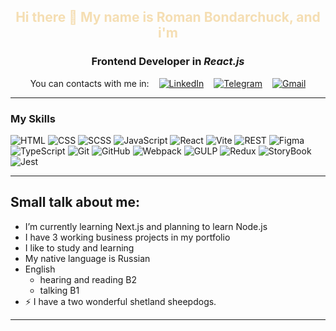 <div align="center">
<h2 style="color: wheat"> Hi there 👋 My name is Roman Bondarchuck, and i'm</h2>
      <h3> Frontend Developer in <i><b>React.js</b></i> </h3>
</div>

<div class="constacts" style="display: flex; flex-wrap: wrap; gap: 16px; justify-content: center;">
    <span>You can contacts with me in:</span>
    <a href="https://ya.ru">
        <img src="https://img.shields.io/badge/LinkedIn-ffffff?style=for-the-badge&logo=linkedin&logoColor=blue" alt="LinkedIn">
    </a>
    <a href="https://ya.ru">
        <img src="https://img.shields.io/badge/Telegram-blue?style=for-the-badge&logo=telegram&logoColor=white" alt="Telegram">
    </a>
    <a href="https://ya.ru">
        <img src="https://img.shields.io/badge/Email-ffffff?style=for-the-badge&logo=gmail&logoColor=red" alt="Gmail">
    </a>
</div>

<hr>

### My Skills
![HTML](https://img.shields.io/badge/html-wheat.svg?style=for-the-badge&logo=html5&logoColor=white)
![CSS](https://img.shields.io/badge/css-deepskyblue.svg?style=for-the-badge&logo=css3&logoColor=white)
![SCSS](https://img.shields.io/badge/sass-tomato.svg?style=for-the-badge&logo=sass&logoColor=white)
![JavaScript](https://img.shields.io/badge/JavaScript-F7DF1E?style=for-the-badge&logo=javascript&logoColor=black)
![React](https://img.shields.io/badge/react-%2320232a.svg?style=for-the-badge&logo=react&logoColor=%2361DAFB)
![Vite](https://img.shields.io/badge/vite-%23646CFF.svg?style=for-the-badge&logo=vite&logoColor=gold)
![REST](https://img.shields.io/badge/rest-lightseagreen.svg?style=for-the-badge&logo=rest&logoColor=white)
![Figma](https://img.shields.io/badge/figma-dimgray.svg?style=for-the-badge&logo=figma&logoColor=white)
![TypeScript](https://img.shields.io/badge/TypeSctipt-316192?style=for-the-badge&logo=typescript&logoColor=white)
![Git](https://img.shields.io/badge/git-000000.svg?style=for-the-badge&logo=git&logoColor=red)
![GitHub](https://img.shields.io/badge/github-indigo.svg?style=for-the-badge&logo=github&logoColor=white)
![Webpack](https://img.shields.io/badge/webpack-%238DD6F9.svg?style=for-the-badge&logo=webpack&logoColor=white)
![GULP](https://img.shields.io/badge/gulp-white.svg?style=for-the-badge&logo=gulp&logoColor=red)
![Redux](https://img.shields.io/badge/redux-%23593d88.svg?style=for-the-badge&logo=redux&logoColor=white)
![StoryBook](https://img.shields.io/badge/storybook-wheat.svg?style=for-the-badge&logo=storybook&logoColor=black)
![Jest](https://img.shields.io/badge/jest-powderblue.svg?style=for-the-badge&logo=jest&logoColor=black)
<hr>

## Small talk about me:
- I’m currently learning Next.js and planning to learn Node.js
- I have 3 working business projects in my portfolio
- I like to study and learning
- My native language is Russian
- English
    - hearing and reading B2
    - talking B1
- ⚡ I have a two wonderful shetland sheepdogs.

<hr>
